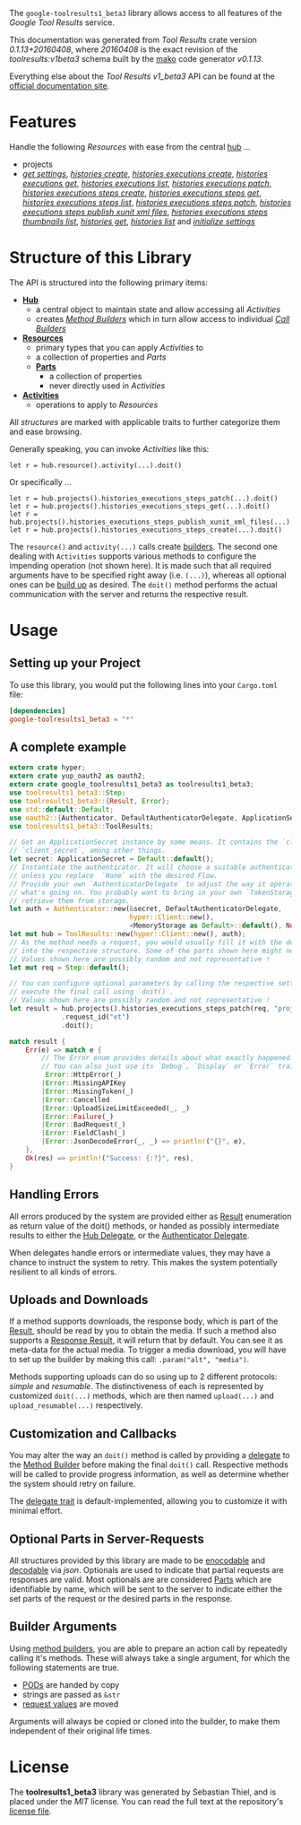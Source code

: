<!---
DO NOT EDIT !
This file was generated automatically from 'src/mako/api/README.md.mako'
DO NOT EDIT !
-->
The `google-toolresults1_beta3` library allows access to all features of the *Google Tool Results* service.

This documentation was generated from *Tool Results* crate version *0.1.13+20160408*, where *20160408* is the exact revision of the *toolresults:v1beta3* schema built by the [mako](http://www.makotemplates.org/) code generator *v0.1.13*.

Everything else about the *Tool Results* *v1_beta3* API can be found at the
[official documentation site](https://developers.google.com/cloud-test-lab/).
# Features

Handle the following *Resources* with ease from the central [hub](http://byron.github.io/google-apis-rs/google_toolresults1_beta3/struct.ToolResults.html) ... 

* projects
 * [*get settings*](http://byron.github.io/google-apis-rs/google_toolresults1_beta3/struct.ProjectGetSettingCall.html), [*histories create*](http://byron.github.io/google-apis-rs/google_toolresults1_beta3/struct.ProjectHistoryCreateCall.html), [*histories executions create*](http://byron.github.io/google-apis-rs/google_toolresults1_beta3/struct.ProjectHistoryExecutionCreateCall.html), [*histories executions get*](http://byron.github.io/google-apis-rs/google_toolresults1_beta3/struct.ProjectHistoryExecutionGetCall.html), [*histories executions list*](http://byron.github.io/google-apis-rs/google_toolresults1_beta3/struct.ProjectHistoryExecutionListCall.html), [*histories executions patch*](http://byron.github.io/google-apis-rs/google_toolresults1_beta3/struct.ProjectHistoryExecutionPatchCall.html), [*histories executions steps create*](http://byron.github.io/google-apis-rs/google_toolresults1_beta3/struct.ProjectHistoryExecutionStepCreateCall.html), [*histories executions steps get*](http://byron.github.io/google-apis-rs/google_toolresults1_beta3/struct.ProjectHistoryExecutionStepGetCall.html), [*histories executions steps list*](http://byron.github.io/google-apis-rs/google_toolresults1_beta3/struct.ProjectHistoryExecutionStepListCall.html), [*histories executions steps patch*](http://byron.github.io/google-apis-rs/google_toolresults1_beta3/struct.ProjectHistoryExecutionStepPatchCall.html), [*histories executions steps publish xunit xml files*](http://byron.github.io/google-apis-rs/google_toolresults1_beta3/struct.ProjectHistoryExecutionStepPublishXunitXmlFileCall.html), [*histories executions steps thumbnails list*](http://byron.github.io/google-apis-rs/google_toolresults1_beta3/struct.ProjectHistoryExecutionStepThumbnailListCall.html), [*histories get*](http://byron.github.io/google-apis-rs/google_toolresults1_beta3/struct.ProjectHistoryGetCall.html), [*histories list*](http://byron.github.io/google-apis-rs/google_toolresults1_beta3/struct.ProjectHistoryListCall.html) and [*initialize settings*](http://byron.github.io/google-apis-rs/google_toolresults1_beta3/struct.ProjectInitializeSettingCall.html)




# Structure of this Library

The API is structured into the following primary items:

* **[Hub](http://byron.github.io/google-apis-rs/google_toolresults1_beta3/struct.ToolResults.html)**
    * a central object to maintain state and allow accessing all *Activities*
    * creates [*Method Builders*](http://byron.github.io/google-apis-rs/google_toolresults1_beta3/trait.MethodsBuilder.html) which in turn
      allow access to individual [*Call Builders*](http://byron.github.io/google-apis-rs/google_toolresults1_beta3/trait.CallBuilder.html)
* **[Resources](http://byron.github.io/google-apis-rs/google_toolresults1_beta3/trait.Resource.html)**
    * primary types that you can apply *Activities* to
    * a collection of properties and *Parts*
    * **[Parts](http://byron.github.io/google-apis-rs/google_toolresults1_beta3/trait.Part.html)**
        * a collection of properties
        * never directly used in *Activities*
* **[Activities](http://byron.github.io/google-apis-rs/google_toolresults1_beta3/trait.CallBuilder.html)**
    * operations to apply to *Resources*

All *structures* are marked with applicable traits to further categorize them and ease browsing.

Generally speaking, you can invoke *Activities* like this:

```Rust,ignore
let r = hub.resource().activity(...).doit()
```

Or specifically ...

```ignore
let r = hub.projects().histories_executions_steps_patch(...).doit()
let r = hub.projects().histories_executions_steps_get(...).doit()
let r = hub.projects().histories_executions_steps_publish_xunit_xml_files(...).doit()
let r = hub.projects().histories_executions_steps_create(...).doit()
```

The `resource()` and `activity(...)` calls create [builders][builder-pattern]. The second one dealing with `Activities` 
supports various methods to configure the impending operation (not shown here). It is made such that all required arguments have to be 
specified right away (i.e. `(...)`), whereas all optional ones can be [build up][builder-pattern] as desired.
The `doit()` method performs the actual communication with the server and returns the respective result.

# Usage

## Setting up your Project

To use this library, you would put the following lines into your `Cargo.toml` file:

```toml
[dependencies]
google-toolresults1_beta3 = "*"
```

## A complete example

```Rust
extern crate hyper;
extern crate yup_oauth2 as oauth2;
extern crate google_toolresults1_beta3 as toolresults1_beta3;
use toolresults1_beta3::Step;
use toolresults1_beta3::{Result, Error};
use std::default::Default;
use oauth2::{Authenticator, DefaultAuthenticatorDelegate, ApplicationSecret, MemoryStorage};
use toolresults1_beta3::ToolResults;

// Get an ApplicationSecret instance by some means. It contains the `client_id` and 
// `client_secret`, among other things.
let secret: ApplicationSecret = Default::default();
// Instantiate the authenticator. It will choose a suitable authentication flow for you, 
// unless you replace  `None` with the desired Flow.
// Provide your own `AuthenticatorDelegate` to adjust the way it operates and get feedback about 
// what's going on. You probably want to bring in your own `TokenStorage` to persist tokens and
// retrieve them from storage.
let auth = Authenticator::new(&secret, DefaultAuthenticatorDelegate,
                              hyper::Client::new(),
                              <MemoryStorage as Default>::default(), None);
let mut hub = ToolResults::new(hyper::Client::new(), auth);
// As the method needs a request, you would usually fill it with the desired information
// into the respective structure. Some of the parts shown here might not be applicable !
// Values shown here are possibly random and not representative !
let mut req = Step::default();

// You can configure optional parameters by calling the respective setters at will, and
// execute the final call using `doit()`.
// Values shown here are possibly random and not representative !
let result = hub.projects().histories_executions_steps_patch(req, "projectId", "historyId", "executionId", "stepId")
             .request_id("et")
             .doit();

match result {
    Err(e) => match e {
        // The Error enum provides details about what exactly happened.
        // You can also just use its `Debug`, `Display` or `Error` traits
         Error::HttpError(_)
        |Error::MissingAPIKey
        |Error::MissingToken(_)
        |Error::Cancelled
        |Error::UploadSizeLimitExceeded(_, _)
        |Error::Failure(_)
        |Error::BadRequest(_)
        |Error::FieldClash(_)
        |Error::JsonDecodeError(_, _) => println!("{}", e),
    },
    Ok(res) => println!("Success: {:?}", res),
}

```
## Handling Errors

All errors produced by the system are provided either as [Result](http://byron.github.io/google-apis-rs/google_toolresults1_beta3/enum.Result.html) enumeration as return value of 
the doit() methods, or handed as possibly intermediate results to either the 
[Hub Delegate](http://byron.github.io/google-apis-rs/google_toolresults1_beta3/trait.Delegate.html), or the [Authenticator Delegate](http://byron.github.io/google-apis-rs/google_toolresults1_beta3/../yup-oauth2/trait.AuthenticatorDelegate.html).

When delegates handle errors or intermediate values, they may have a chance to instruct the system to retry. This 
makes the system potentially resilient to all kinds of errors.

## Uploads and Downloads
If a method supports downloads, the response body, which is part of the [Result](http://byron.github.io/google-apis-rs/google_toolresults1_beta3/enum.Result.html), should be
read by you to obtain the media.
If such a method also supports a [Response Result](http://byron.github.io/google-apis-rs/google_toolresults1_beta3/trait.ResponseResult.html), it will return that by default.
You can see it as meta-data for the actual media. To trigger a media download, you will have to set up the builder by making
this call: `.param("alt", "media")`.

Methods supporting uploads can do so using up to 2 different protocols: 
*simple* and *resumable*. The distinctiveness of each is represented by customized 
`doit(...)` methods, which are then named `upload(...)` and `upload_resumable(...)` respectively.

## Customization and Callbacks

You may alter the way an `doit()` method is called by providing a [delegate](http://byron.github.io/google-apis-rs/google_toolresults1_beta3/trait.Delegate.html) to the 
[Method Builder](http://byron.github.io/google-apis-rs/google_toolresults1_beta3/trait.CallBuilder.html) before making the final `doit()` call. 
Respective methods will be called to provide progress information, as well as determine whether the system should 
retry on failure.

The [delegate trait](http://byron.github.io/google-apis-rs/google_toolresults1_beta3/trait.Delegate.html) is default-implemented, allowing you to customize it with minimal effort.

## Optional Parts in Server-Requests

All structures provided by this library are made to be [enocodable](http://byron.github.io/google-apis-rs/google_toolresults1_beta3/trait.RequestValue.html) and 
[decodable](http://byron.github.io/google-apis-rs/google_toolresults1_beta3/trait.ResponseResult.html) via *json*. Optionals are used to indicate that partial requests are responses 
are valid.
Most optionals are are considered [Parts](http://byron.github.io/google-apis-rs/google_toolresults1_beta3/trait.Part.html) which are identifiable by name, which will be sent to 
the server to indicate either the set parts of the request or the desired parts in the response.

## Builder Arguments

Using [method builders](http://byron.github.io/google-apis-rs/google_toolresults1_beta3/trait.CallBuilder.html), you are able to prepare an action call by repeatedly calling it's methods.
These will always take a single argument, for which the following statements are true.

* [PODs][wiki-pod] are handed by copy
* strings are passed as `&str`
* [request values](http://byron.github.io/google-apis-rs/google_toolresults1_beta3/trait.RequestValue.html) are moved

Arguments will always be copied or cloned into the builder, to make them independent of their original life times.

[wiki-pod]: http://en.wikipedia.org/wiki/Plain_old_data_structure
[builder-pattern]: http://en.wikipedia.org/wiki/Builder_pattern
[google-go-api]: https://github.com/google/google-api-go-client

# License
The **toolresults1_beta3** library was generated by Sebastian Thiel, and is placed 
under the *MIT* license.
You can read the full text at the repository's [license file][repo-license].

[repo-license]: https://github.com/Byron/google-apis-rs/LICENSE.md
